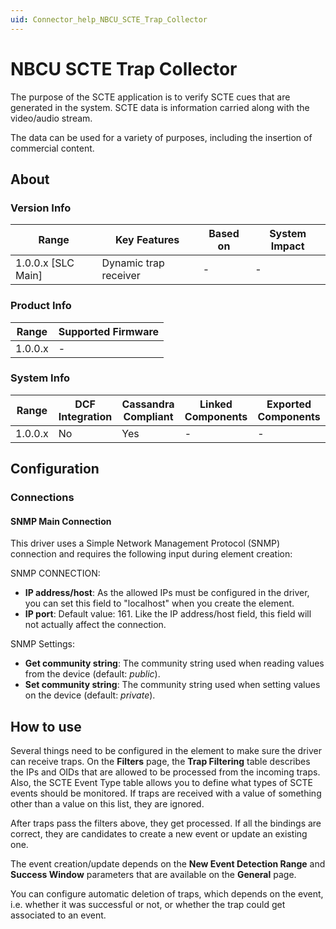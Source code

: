 ```yaml
---
uid: Connector_help_NBCU_SCTE_Trap_Collector
---
```


# NBCU SCTE Trap Collector

The purpose of the SCTE application is to verify SCTE cues that are generated in the system. SCTE data is information carried along with the video/audio stream.

The data can be used for a variety of purposes, including the insertion of commercial content.

## About

### Version Info

| **Range**            | **Key Features**      | **Based on** | **System Impact** |
|----------------------|-----------------------|--------------|-------------------|
| 1.0.0.x \[SLC Main\] | Dynamic trap receiver | \-           | \-                |

### Product Info

| **Range** | **Supported Firmware** |
|-----------|------------------------|
| 1.0.0.x   | \-                     |

### System Info

| **Range** | **DCF Integration** | **Cassandra Compliant** | **Linked Components** | **Exported Components** |
|-----------|---------------------|-------------------------|-----------------------|-------------------------|
| 1.0.0.x   | No                  | Yes                     | \-                    | \-                      |

## Configuration

### Connections

#### SNMP Main Connection

This driver uses a Simple Network Management Protocol (SNMP) connection and requires the following input during element creation:

SNMP CONNECTION:

- **IP address/host**: As the allowed IPs must be configured in the driver, you can set this field to "localhost" when you create the element.
- **IP port**: Default value: 161. Like the IP address/host field, this field will not actually affect the connection.

SNMP Settings:

- **Get community string**: The community string used when reading values from the device (default: *public*).
- **Set community string**: The community string used when setting values on the device (default: *private*).

## How to use

Several things need to be configured in the element to make sure the driver can receive traps. On the **Filters** page, the **Trap Filtering** table describes the IPs and OIDs that are allowed to be processed from the incoming traps.
Also, the SCTE Event Type table allows you to define what types of SCTE events should be monitored. If traps are received with a value of something other than a value on this list, they are ignored.

After traps pass the filters above, they get processed. If all the bindings are correct, they are candidates to create a new event or update an existing one.

The event creation/update depends on the **New Event Detection Range** and **Success Window** parameters that are available on the **General** page.

You can configure automatic deletion of traps, which depends on the event, i.e. whether it was successful or not, or whether the trap could get associated to an event.
